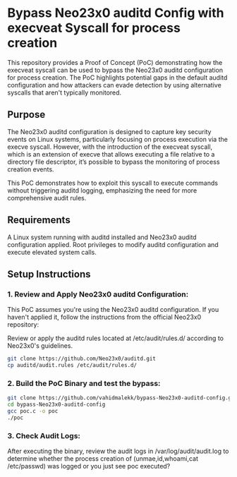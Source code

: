 # Bypass Neo23x0 auditd Config with execveat Syscall for process creation
This repository provides a Proof of Concept (PoC) demonstrating how the execveat syscall can be used to bypass the Neo23x0 auditd configuration for process creation. The PoC highlights potential gaps in the default auditd configuration and how attackers can evade detection by using alternative syscalls that aren't typically monitored.
## Purpose
The Neo23x0 auditd configuration is designed to capture key security events on Linux systems, particularly focusing on process execution via the execve syscall. However, with the introduction of the execveat syscall, which is an extension of execve that allows executing a file relative to a directory file descriptor, it’s possible to bypass the monitoring of process creation events.

This PoC demonstrates how to exploit this syscall to execute commands without triggering auditd logging, emphasizing the need for more comprehensive audit rules.
## Requirements
A Linux system running with auditd installed and Neo23x0 auditd configuration applied.
Root privileges to modify auditd configuration and execute elevated system calls.
## Setup Instructions
### 1. Review and Apply Neo23x0 auditd Configuration:
This PoC assumes you're using the Neo23x0 auditd configuration. If you haven't applied it, follow the instructions from the official Neo23x0 repository:

Review or apply the auditd rules located at /etc/audit/rules.d/ according to Neo23x0's guidelines.
````bash
git clone https://github.com/Neo23x0/auditd.git
cp auditd/audit.rules /etc/audit/rules.d/
````
### 2.  Build the PoC Binary and test the bypass:

````bash
git clone https://github.com/vahidmalekk/bypass-Neo23x0-auditd-config.git
cd bypass-Neo23x0-auditd-config
gcc poc.c -o poc
./poc
````
### 3. Check Audit Logs:
After executing the binary, review the audit logs in /var/log/audit/audit.log to determine whether the process creation of (unmae,id,whoami,cat /etc/passwd) was logged or you just see poc executed?

